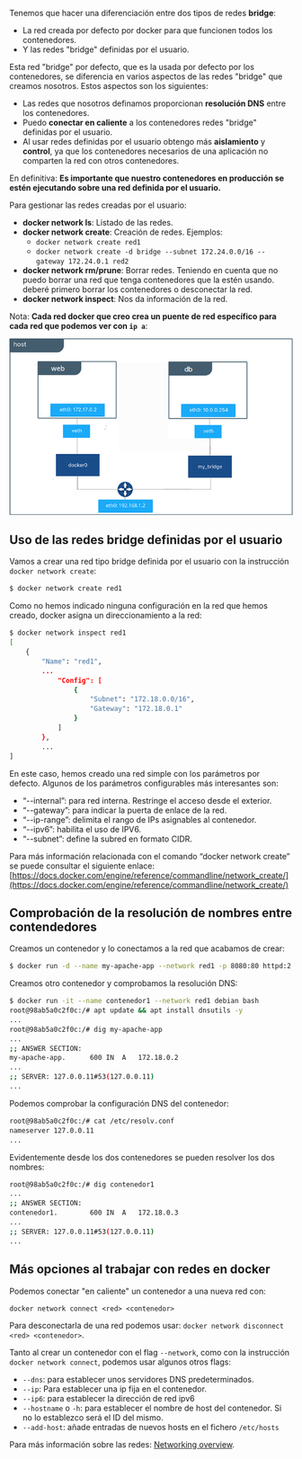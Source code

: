 Tenemos que hacer una diferenciación entre dos tipos de redes **bridge**: 

* La red creada por defecto por docker para que funcionen todos los contenedores.
* Y las redes "bridge" definidas por el usuario.

Esta red "bridge" por defecto, que es la usada por defecto por los contenedores, se diferencia en varios aspectos de las redes "bridge" que creamos nosotros. Estos aspectos son los siguientes:

* Las redes que nosotros definamos proporcionan **resolución DNS** entre los contenedores.
* Puedo **conectar en caliente** a los contenedores redes "bridge" definidas por el usuario.
* Al usar redes definidas por el usuario obtengo más **aislamiento** y **control**, ya que los contenedores necesarios de una aplicación no comparten la red con otros contenedores.

En definitiva: **Es importante que nuestro contenedores en producción se estén ejecutando sobre una red definida por el usuario.**

Para gestionar las redes creadas por el usuario:

* **docker network ls**: Listado de las redes.
* **docker network create**: Creación de redes. Ejemplos:
    * `docker network create red1`
    * `docker network create -d bridge --subnet 172.24.0.0/16 --gateway 172.24.0.1 red2`
* **docker network rm/prune**: Borrar redes. Teniendo en cuenta que no puedo borrar una red que tenga contenedores que la estén usando. deberé primero borrar los contenedores o desconectar la red.
* **docker network inspect**: Nos da información de la red.

Nota: **Cada red docker que creo crea un puente de red específico para cada red que podemos ver con `ip a`**:

![docker](../images/bridge2.png)

## Uso de las redes bridge definidas por el usuario

Vamos a crear una red tipo bridge definida por el usuario con la instrucción `docker network create`:

```bash
$ docker network create red1

```

Como no hemos indicado ninguna configuración en la red que hemos creado, docker asigna un direccionamiento a la red:

```bash
$ docker network inspect red1
[
    {
        "Name": "red1",
        ...
            "Config": [
                {
                    "Subnet": "172.18.0.0/16",
                    "Gateway": "172.18.0.1"
                }
            ]
        },
        ...
]
```

En este caso, hemos creado una red simple con los parámetros por defecto. Algunos de los parámetros configurables más interesantes son:

- “--internal”: para red interna. Restringe el acceso desde el exterior.
- “--gateway”: para indicar la puerta de enlace de la red.
- “--ip-range”: delimita el rango de IPs asignables al contenedor.
- “--ipv6”: habilita el uso de IPV6.
- “--subnet”: define la subred en formato CIDR.

Para más información relacionada con el comando “docker network create” se puede consultar el siguiente enlace: [https://docs.docker.com/engine/reference/commandline/network_create/](https://docs.docker.com/engine/reference/commandline/network_create/)


## Comprobación de la resolución de nombres entre contendedores

Creamos un contenedor y lo conectamos a la red que acabamos de crear:

```bash
$ docker run -d --name my-apache-app --network red1 -p 8080:80 httpd:2.4
```
Creamos otro contenedor y comprobamos la resolución DNS:

```bash
$ docker run -it --name contenedor1 --network red1 debian bash
root@98ab5a0c2f0c:/# apt update && apt install dnsutils -y
...
root@98ab5a0c2f0c:/# dig my-apache-app
...
;; ANSWER SECTION:
my-apache-app.		600	IN	A	172.18.0.2
...
;; SERVER: 127.0.0.11#53(127.0.0.11)
...
```

Podemos comprobar la configuración DNS del contenedor:

```bash
root@98ab5a0c2f0c:/# cat /etc/resolv.conf 
nameserver 127.0.0.11
...
```

Evidentemente desde los dos contenedores se pueden resolver los dos nombres:

```bash
root@98ab5a0c2f0c:/# dig contenedor1
...
;; ANSWER SECTION:
contenedor1.		600	IN	A	172.18.0.3
...
;; SERVER: 127.0.0.11#53(127.0.0.11)
...
```

## Más opciones al trabajar con redes en docker

Podemos conectar "en caliente" un contenedor a una nueva red con:

```
docker network connect <red> <contenedor>
```
Para desconectarla de una red podemos usar: `docker network disconnect <red> <contenedor>`.

Tanto al crear un contenedor con el flag `--network`, como con la instrucción `docker network connect`, podemos usar algunos otros flags:

* `--dns`: para establecer unos servidores DNS predeterminados.
* `--ip`: Para establecer una ip fija en el contenedor.
* `--ip6`: para establecer la dirección de red ipv6
* `--hostname` o `-h`: para establecer el nombre de host del contenedor. Si no lo establezco será el ID del mismo.
* `--add-host`: añade entradas de nuevos hosts en el fichero `/etc/hosts`

Para más información sobre las redes: [Networking overview](https://docs.docker.com/network/).